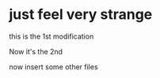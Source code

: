 # just feel very strange

this is the 1st modification

Now it's the 2nd

now insert some other files